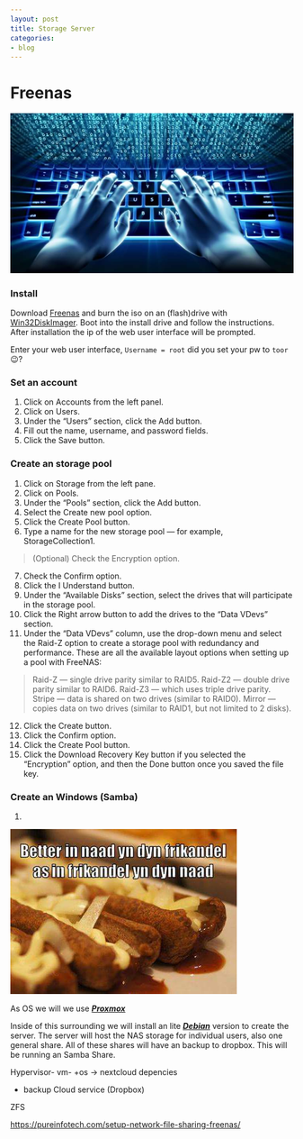 ```yaml
---
layout: post
title: Storage Server
categories:
- blog
---
```

# **Freenas**
![keyboard](/media/2019/08/keyboard.jpg "keyboard")
### Install
Download [Freenas](https://www.freenas.org/download-freenas-release/) and burn the iso on an (flash)drive with [Win32DiskImager](https://sourceforge.net/projects/win32diskimager/).
Boot into the install drive and follow the instructions.
After installation the ip of the web user interface will be prompted.

Enter your web user interface, `Username = root` did you set your pw to `toor`😉? 

### Set an account
1. Click on Accounts from the left panel.
2. Click on Users.
3. Under the “Users” section, click the Add button.
4. Fill out the name, username, and password fields.
5. Click the Save button.

### Create an storage pool
1. Click on Storage from the left pane.
2. Click on Pools.
3. Under the “Pools” section, click the Add button.
4. Select the Create new pool option.
5. Click the Create Pool button.
6. Type a name for the new storage pool — for example, StorageCollection1.
>(Optional) Check the Encryption option.
7. Check the Confirm option.
8. Click the I Understand button.
9. Under the “Available Disks” section, select the drives that will participate in the storage pool.
10. Click the Right arrow button to add the drives to the “Data VDevs” section.
11. Under the “Data VDevs” column, use the drop-down menu and select the Raid-Z option to create a storage pool with redundancy and performance.
These are all the available layout options when setting up a pool with FreeNAS:

>Raid-Z — single drive parity similar to RAID5.
Raid-Z2 — double drive parity similar to RAID6.
Raid-Z3 — which uses triple drive parity.
Stripe — data is shared on two drives (similar to RAID0).
Mirror — copies data on two drives (similar to RAID1, but not limited to 2 disks).

12. Click the Create button.
13. Click the Confirm option.
14. Click the Create Pool button.
15. Click the Download Recovery Key button if you selected the “Encryption” option, and then the Done button once you saved the file key.


### Create an Windows (Samba)
1. 



![frikandel](/media/2019/08/frikandel.jpg "A cute del")

As OS we will we use ___[Proxmox](https://www.proxmox.com/en/downloads/item/proxmox-ve-6-0-iso-installer)___

Inside of this surrounding we will install an lite ___[Debian](https://cdimage.debian.org/debian-cd/current/amd64/iso-cd/debian-10.1.0-amd64-xfce-CD-1.iso)___ version to create the server.
The server will host the NAS storage for individual users, also one general share.
All of these shares will have an backup to dropbox.
This will be running an Samba Share.



Hypervisor-
vm- +os -> nextcloud
depencies




- backup Cloud service (Dropbox)

ZFS

https://pureinfotech.com/setup-network-file-sharing-freenas/
